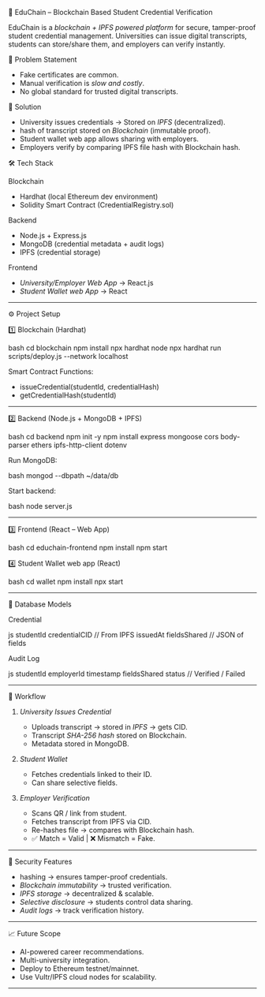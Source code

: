 
 📘 EduChain – Blockchain Based Student Credential Verification

EduChain is a *blockchain + IPFS powered platform* for secure, tamper-proof student credential management.
Universities can issue digital transcripts, students can store/share them, and employers can verify instantly.

 🚀 Problem Statement

* Fake certificates are common.
* Manual verification is *slow and costly*.
* No global standard for trusted digital transcripts.


🎯 Solution

* University issues credentials → Stored on *IPFS* (decentralized).
* hash of transcript stored on *Blockchain* (immutable proof).
* Student wallet web app allows  sharing with employers.
* Employers verify by comparing IPFS file hash with Blockchain hash.


🛠 Tech Stack

Blockchain

* Hardhat (local Ethereum dev environment)
* Solidity Smart Contract (CredentialRegistry.sol)

Backend

* Node.js + Express.js
* MongoDB (credential metadata + audit logs)
* IPFS (credential storage)

Frontend

* *University/Employer Web App* → React.js
* *Student Wallet web App* → React

---

⚙ Project Setup

1️⃣ Blockchain (Hardhat)

bash
cd blockchain
npm install
npx hardhat node
npx hardhat run scripts/deploy.js --network localhost


Smart Contract Functions:

* issueCredential(studentId, credentialHash)
* getCredentialHash(studentId)

---

2️⃣ Backend (Node.js + MongoDB + IPFS)

bash
cd backend
npm init -y
npm install express mongoose cors body-parser ethers ipfs-http-client dotenv


Run MongoDB:

bash
mongod --dbpath ~/data/db


Start backend:

bash
node server.js


---

3️⃣ Frontend (React – Web App)

bash
cd educhain-frontend
npm install
npm start


4️⃣ Student Wallet web app (React)

bash
cd wallet
npm install
npx  start


---

📂 Database Models

 Credential

js
studentId
credentialCID   // From IPFS
issuedAt
fieldsShared    // JSON of fields


Audit Log

js
studentId
employerId
timestamp
fieldsShared
status   // Verified / Failed


---

🔄 Workflow

1. *University Issues Credential*

   * Uploads transcript → stored in *IPFS* → gets CID.
   * Transcript *SHA-256 hash* stored on Blockchain.
   * Metadata stored in MongoDB.

2. *Student Wallet*

   * Fetches credentials linked to their ID.
   * Can share selective fields.

3. *Employer Verification*

   * Scans QR / link from student.
   * Fetches transcript from IPFS via CID.
   * Re-hashes file → compares with Blockchain hash.
   * ✅ Match = Valid | ❌ Mismatch = Fake.

---

🔐 Security Features

*  hashing → ensures tamper-proof credentials.
* *Blockchain immutability* → trusted verification.
* *IPFS storage* → decentralized & scalable.
* *Selective disclosure* → students control data sharing.
* *Audit logs* → track verification history.

---

📈 Future Scope

* AI-powered career recommendations.
* Multi-university integration.
* Deploy to Ethereum testnet/mainnet.
* Use Vultr/IPFS cloud nodes for scalability.

---

